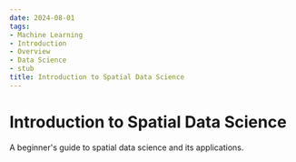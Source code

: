 ```yaml
---
date: 2024-08-01
tags:
- Machine Learning
- Introduction
- Overview
- Data Science
- stub
title: Introduction to Spatial Data Science
---
```


# Introduction to Spatial Data Science

A beginner's guide to spatial data science and its applications.
